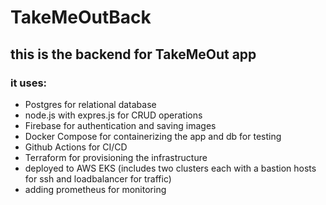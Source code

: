 # TakeMeOutBack

## this is the backend for TakeMeOut app 
### it uses: 
 - Postgres for relational database
 - node.js with expres.js for CRUD operations
 - Firebase for authentication and saving images
 - Docker Compose for containerizing the app and db for testing
 - Github Actions for CI/CD
 - Terraform for provisioning the infrastructure
 - deployed to AWS EKS (includes two clusters each with a bastion hosts for ssh and loadbalancer for traffic)
 - adding prometheus for monitoring
